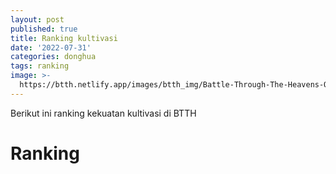 ```yaml
---
layout: post
published: true
title: Ranking kultivasi
date: '2022-07-31'
categories: donghua
tags: ranking
image: >-
  https://btth.netlify.app/images/btth_img/Battle-Through-The-Heavens-Origin-season-5%20(1).jpg
---
```

Berikut ini ranking kekuatan kultivasi di BTTH

# Ranking


